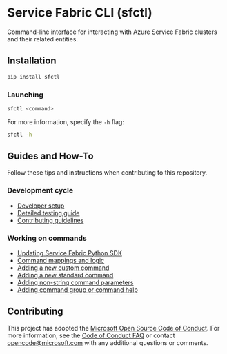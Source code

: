 # Service Fabric CLI (sfctl)

Command-line interface for interacting with Azure Service Fabric clusters and
their related entities.

## Installation

```bash
pip install sfctl
```

### Launching

```bash
sfctl <command>
```

For more information, specify the `-h` flag:

```bash
sfctl -h
```

## Guides and How-To

Follow these tips and instructions when contributing to this repository.

### Development cycle

- [Developer setup](docs/dev_setup.md)
- [Detailed testing guide](docs/testing.md)
- [Contributing guidelines](docs/coding_requirements.md)

### Working on commands

- [Updating Service Fabric Python SDK](docs/updating_sdk.md)
- [Command mappings and logic](/docs/command_logic.md)
- [Adding a new custom command](/docs/custom_commands.md)
- [Adding a new standard command](/docs/standard_commands.md)
- [Adding non-string command parameters]()
- [Adding command group or command help]()

## Contributing

This project has adopted the
[Microsoft Open Source Code of Conduct](https://opensource.microsoft.com/codeofconduct/).
For more information, see the
[Code of Conduct FAQ](https://opensource.microsoft.com/codeofconduct/faq/) or
contact [opencode@microsoft.com](mailto:opencode@microsoft.com) with any
additional questions or comments.
